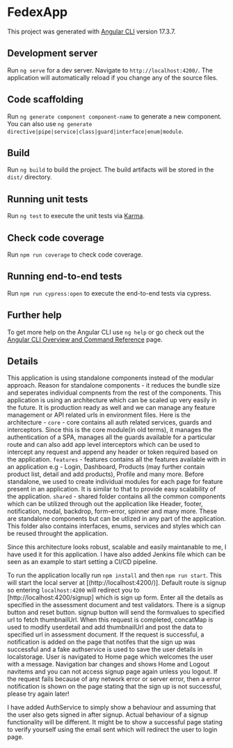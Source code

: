 # FedexApp

This project was generated with [Angular CLI](https://github.com/angular/angular-cli) version 17.3.7.

## Development server

Run `ng serve` for a dev server. Navigate to `http://localhost:4200/`. The application will automatically reload if you change any of the source files.

## Code scaffolding

Run `ng generate component component-name` to generate a new component. You can also use `ng generate directive|pipe|service|class|guard|interface|enum|module`.

## Build

Run `ng build` to build the project. The build artifacts will be stored in the `dist/` directory.

## Running unit tests

Run `ng test` to execute the unit tests via [Karma](https://karma-runner.github.io).

## Check code coverage

Run `npm run coverage` to check code coverage.

## Running end-to-end tests

Run `npm run cypress:open` to execute the end-to-end tests via cypress.

## Further help

To get more help on the Angular CLI use `ng help` or go check out the [Angular CLI Overview and Command Reference](https://angular.io/cli) page.

## Details

This application is using standalone components instead of the modular approach. Reason for standalone components - it reduces the bundle size and seperates individual compnents from the rest of the components.
This application is using an architecture which can be scaled up very easily in the future. It is production ready as well and we can manage any feature management or API related urls in environment files.
Here is the architecture -
`core` - core contains all auth related services, guards and interceptors. Since this is the core module(in old terms), it manages the authentication of a SPA, manages all the guards available for a particular route and can also add app level interceptors which can be used to intercept any request and append any header or token required based on the application.
`features` - features contains all the features available with in an application e.g - Login, Dashboard, Products (may further contain product list, detail and add products), Profile and many more. Before standalone, we used to create individual modules for each page for feature present in an application. It is similar to that to provide easy scalability of the application.
`shared` - shared folder contains all the common components which can be utilized through out the application like Header, footer, notification, modal, backdrop, form-error, spinner and many more. These are standalone components but can be utlized in any part of the application. This folder also contains interfaces, enums, services and styles which can be reused throught the application.

Since this architecture looks robust, scalable and easily maintanable to me, I have used it for this application.
I have also added Jenkins file which can be seen as an example to start setting a CI/CD pipeline.

To run the application locally run `npm install` and then `npm run start`. This will start the local server at [(http://localhost:4200/)]. Default route is signup so entering `localhost:4200` will redirect you to [http://localhost:4200/signup] which is sign up form. Enter all the details as specified in the assessment document and test validators. There is a signup button and reset button. signup button will send the formvalues to specified url to fetch thumbnailUrl. When this request is completed, concatMap is used to modify userdetail and add thumbnailUrl and post the data to specified url in assessment document.
If the request is successful, a notification is added on the page that notifes that the sign up was successful and a fake authservice is used to save the user details in localstorage. User is navigated to Home page which welcomes the user with a message. Navigation bar changes and shows Home and Logout navitems and you can not access signup page again unless you logout.
If the request fails because of any network error or server error, then a error notification is shown on the page stating that the sign up is not successful, please try again later!

I have added AuthService to simply show a behaviour and assuming that the user also gets signed in after signup. Actual behaviour of a signup functionality will be different. It might be to show a successful page stating to verify yourself using the email sent which will redirect the user to login page.
